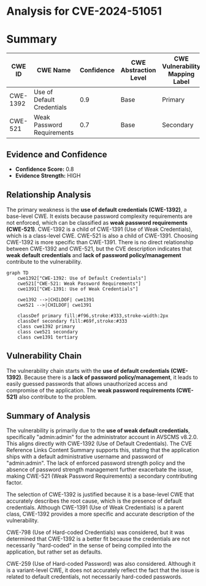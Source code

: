 # Analysis for CVE-2024-51051

# Summary
| CWE ID  | CWE Name                                               | Confidence | CWE Abstraction Level | CWE Vulnerability Mapping Label | CWE-Vulnerability Mapping Notes |
| ------- | ------------------------------------------------------ | ---------- | --------------------- | ------------------------------- | ------------------------------- |
| CWE-1392 | Use of Default Credentials                             | 0.9        | Base                  | Primary                         | Allowed                       |
| CWE-521  | Weak Password Requirements                             | 0.7        | Base                  | Secondary                       | Allowed                       |

## Evidence and Confidence

*   **Confidence Score:** 0.8
*   **Evidence Strength:** HIGH

## Relationship Analysis

The primary weakness is the **use of default credentials (CWE-1392)**, a base-level CWE. It exists because password complexity requirements are not enforced, which can be classified as **weak password requirements (CWE-521)**. CWE-1392 is a child of CWE-1391 (Use of Weak Credentials), which is a class-level CWE. CWE-521 is also a child of CWE-1391. Choosing CWE-1392 is more specific than CWE-1391. There is no direct relationship between CWE-1392 and CWE-521, but the CVE description indicates that **weak default credentials** and **lack of password policy/management** contribute to the vulnerability.

```mermaid
graph TD
    cwe1392["CWE-1392: Use of Default Credentials"]
    cwe521["CWE-521: Weak Password Requirements"]
    cwe1391["CWE-1391: Use of Weak Credentials"]
    
    cwe1392 -->|CHILDOF| cwe1391
    cwe521 -->|CHILDOF| cwe1391

    classDef primary fill:#f96,stroke:#333,stroke-width:2px
    classDef secondary fill:#69f,stroke:#333
    class cwe1392 primary
    class cwe521 secondary
    class cwe1391 tertiary
```

## Vulnerability Chain

The vulnerability chain starts with the **use of default credentials (CWE-1392)**. Because there is a **lack of password policy/management**, it leads to easily guessed passwords that allows unauthorized access and compromise of the application. The **weak password requirements (CWE-521)** also contribute to the problem.

## Summary of Analysis

The vulnerability is primarily due to the **use of weak default credentials**, specifically "admin:admin" for the administrator account in AVSCMS v8.2.0. This aligns directly with CWE-1392 (Use of Default Credentials). The CVE Reference Links Content Summary supports this, stating that the application ships with a default administrative username and password of "admin:admin". The lack of enforced password strength policy and the absence of password strength management further exacerbate the issue, making CWE-521 (Weak Password Requirements) a secondary contributing factor.

The selection of CWE-1392 is justified because it is a base-level CWE that accurately describes the root cause, which is the presence of default credentials. Although CWE-1391 (Use of Weak Credentials) is a parent class, CWE-1392 provides a more specific and accurate description of the vulnerability.

CWE-798 (Use of Hard-coded Credentials) was considered, but it was determined that CWE-1392 is a better fit because the credentials are not necessarily "hard-coded" in the sense of being compiled into the application, but rather set as defaults.

CWE-259 (Use of Hard-coded Password) was also considered. Although it is a variant-level CWE, it does not accurately reflect the fact that the issue is related to default credentials, not necessarily hard-coded passwords.